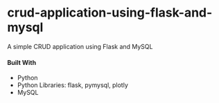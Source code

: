 # crud-application-using-flask-and-mysql
A simple CRUD application using Flask and MySQL

#### Built With

* Python
* Python Libraries: flask, pymysql, plotly
* MySQL
